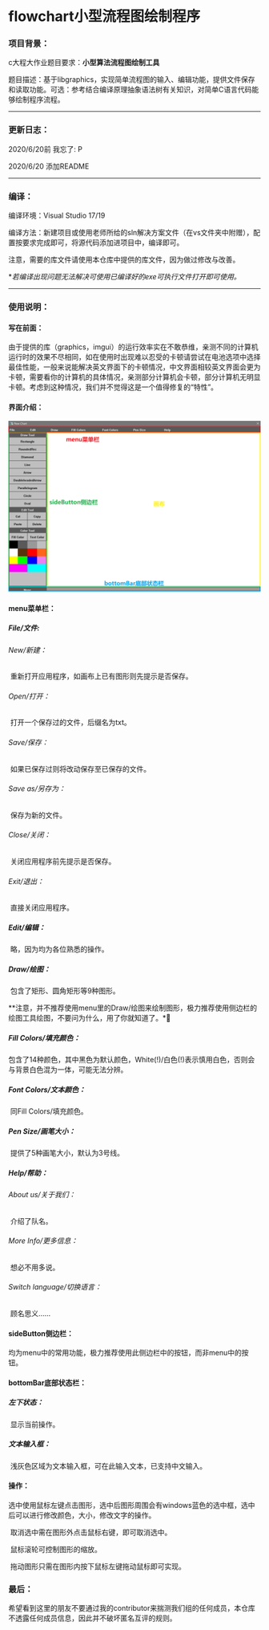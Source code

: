 # flowchart小型流程图绘制程序
### 项目背景：

c大程大作业题目要求：**小型算法流程图绘制工具**

题目描述：基于libgraphics，实现简单流程图的输入、编辑功能，提供文件保存和读取功能。可选：参考结合编译原理抽象语法树有关知识，对简单C语言代码能够绘制程序流程。

---------

### 更新日志：

2020/6/20前 我忘了: P

2020/6/20 添加README

-------

### 编译：

编译环境：Visual Studio 17/19

编译方法：新建项目或使用老师所给的sln解决方案文件（在vs文件夹中附赠），配置按要求完成即可，将源代码添加进项目中，编译即可。

注意，需要的库文件请使用本仓库中提供的库文件，因为做过修改与改善。

**若编译出现问题无法解决可使用已编译好的exe可执行文件打开即可使用。*

-----

### 使用说明：

#### 写在前面：

由于提供的库（graphics，imgui）的运行效率实在不敢恭维，亲测不同的计算机运行时的效果不尽相同，如在使用时出现难以忍受的卡顿请尝试在电池选项中选择最佳性能，一般来说能解决英文界面下的卡顿情况，中文界面相较英文界面会更为卡顿，需要看你的计算机的具体情况，亲测部分计算机会卡顿，部分计算机无明显卡顿。考虑到这种情况，我们并不觉得这是一个值得修复的“特性”。

#### 界面介绍：

![Image text](https://github.com/a-low-profile-team-of-zju/demo/blob/master/image/2020-06-20.png)

#### menu菜单栏：

##### 	File/文件:

###### 		New/新建：

​			重新打开应用程序，如画布上已有图形则先提示是否保存。

###### 		Open/打开：

​			打开一个保存过的文件，后缀名为txt。

###### 		Save/保存：

​			如果已保存过则将改动保存至已保存的文件。

###### 		Save as/另存为：

​			保存为新的文件。

###### 		Close/关闭：

​			关闭应用程序前先提示是否保存。

###### 		Exit/退出：

​			直接关闭应用程序。

##### 	Edit/编辑：

​		略，因为均为各位熟悉的操作。

##### 	Draw/绘图：

​		包含了矩形、圆角矩形等9种图形。

​		**注意，并不推荐使用menu里的Draw/绘图来绘制图形，极力推荐使用侧边栏的绘图工具绘图，不要问为什么，用了你就知道了。*🤣

##### 	Fill Colors/填充颜色：

​		包含了14种颜色，其中黑色为默认颜色，White(!)/白色(!)表示慎用白色，否则会与背景白色混为一体，可能无法分辨。

##### 	Font Colors/文本颜色：

​		同Fill Colors/填充颜色。

##### 	Pen Size/画笔大小：

​		提供了5种画笔大小，默认为3号线。

##### 	Help/帮助：

###### 		About us/关于我们：

​			介绍了队名。

###### 		More Info/更多信息：

​			想必不用多说。

###### 		Switch language/切换语言：

​			顾名思义……

#### sideButton侧边栏：

​			均为menu中的常用功能，极力推荐使用此侧边栏中的按钮，而非menu中的按钮。

#### bottomBar底部状态栏：

##### 	左下状态：

​		显示当前操作。

##### 	文本输入框：

​		浅灰色区域为文本输入框，可在此输入文本，已支持中文输入。

#### 操作：

​	选中使用鼠标左键点击图形，选中后图形周围会有windows蓝色的选中框，选中后可以进行修改颜色，大小，修改文字的操作。

​	取消选中需在图形外点击鼠标右键，即可取消选中。

​	鼠标滚轮可控制图形的缩放。

​	拖动图形只需在图形内按下鼠标左键拖动鼠标即可实现。

### 最后：

​	希望看到这里的朋友不要通过我的contributor来揣测我们组的任何成员，本仓库不透露任何成员信息，因此并不破坏匿名互评的规则。

